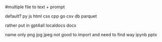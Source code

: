 #multiple file to text + prompt






default?
py js html css cpp go
csv
db
parquet

rather put in gpt4all localdocs
docx

name only
png jpg jpeg
not good to import and need to find way
ipynb
pptx



